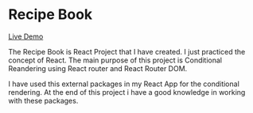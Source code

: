 # Recipe Book

[Live Demo](https://my-recipe-book.netlify.app/)

The Recipe Book is React Project that I have created. I just practiced the concept of React. The main purpose of this project is Conditional Reandering using React router and React Router DOM.

I have used this external packages in my React App for the conditional rendering. At the end of this project i have a good knowledge in working with these packages.
